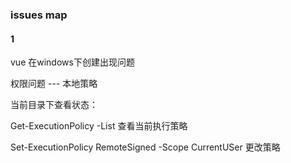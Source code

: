 ### issues map
#### 1
vue 在windows下创建出现问题

权限问题 --- 本地策略

当前目录下查看状态：

Get-ExecutionPolicy -List 查看当前执行策略

Set-ExecutionPolicy RemoteSigned -Scope CurrentUSer 更改策略